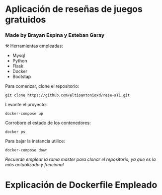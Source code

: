 # Aplicación de reseñas de juegos gratuidos
### Made by Brayan Espina y Esteban Garay

:hammer_and_pick:	Herramientas empleadas:
- Mysql
- Python
- Flask
- Docker
- Bootstap

Para comenzar, clone el repositorio:
```
git clone https://github.com/eltioantonioxd/rese-aT1.git
```
Levante el proyecto:
```
docker-compose up
```

Corrobore el estado de los contenedores:
```
docker ps
```

Para bajar la instancia utilice:

```
docker-compose down
```
*Recuerde emplear la rama master para clonar el repositorio, ya que es la más actualizada y funcional*

# Explicación de Dockerfile Empleado

